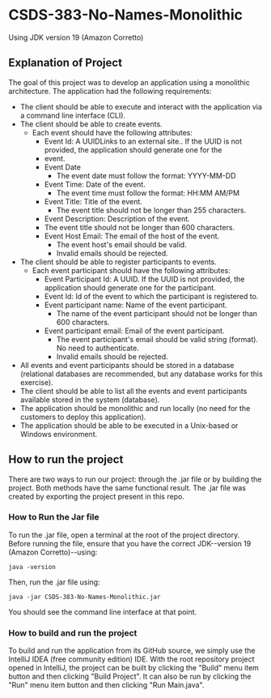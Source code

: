 # CSDS-383-No-Names-Monolithic
Using JDK version 19 (Amazon Corretto)

## Explanation of Project
The goal of this project was to develop an application using a monolithic architecture. The application had the following requirements:

- The client should be able to execute and interact with the application via a command line interface (CLI).
- The client should be able to create events.
  - Each event should have the following attributes:
    - Event Id: A UUIDLinks to an external site.. If the UUID is not provided, the application should generate one for the
    - event.
    - Event Date
      - The event date must follow the format: YYYY-MM-DD
    - Event Time: Date of the event.
      - The event time must follow the format: HH:MM AM/PM 
    - Event Title: Title of the event.
      - The event title should not be longer than 255 characters.
    - Event Description: Description of the event.
    - The event title should not be longer than 600 characters.
    - Event Host Email: The email of the host of the event.
      - The event host's email should be valid.
      - Invalid emails should be rejected.
- The client should be able to register participants to events.
  - Each event participant should have the following attributes:
    - Event Participant Id:  A UUID. If the UUID is not provided, the application should generate one for the participant.
    - Event Id: Id of the event to which the participant is registered to.
    - Event participant name: Name of the event participant.
      - The name of the event participant should not be longer than 600 characters.
    - Event participant email: Email of the event participant.
      - The event participant's email should be valid string (format). No need to authenticate.
      - Invalid emails should be rejected.
- All events and event participants should be stored in a database (relational databases are recommended, but any database works for this exercise).
- The client should be able to list all the events and event participants available stored in the system (database).
- The application should be monolithic and run locally (no need for the customers to deploy this application).
- The application should be able to be executed in a Unix-based or Windows environment.

## How to run the project
There are two ways to run our project: through the .jar file or by building the project. Both methods have the same functional result. The .jar file was created by exporting the project present in this repo.

### How to Run the Jar file
To run the .jar file, open a terminal at the root of the project directory. Before running the file, ensure that you have the correct JDK--version 19 (Amazon Corretto)--using:
```
java -version
```
Then, run the .jar file using:
```
java -jar CSDS-383-No-Names-Monolithic.jar
```

You should see the command line interface at that point.


### How to build and run the project
To build and run the application from its GitHub source, we simply use the IntelliJ IDEA (free community edition) IDE. With the root repository project opened in IntelliJ, the project can be built by clicking the "Build" menu item button and then clicking "Build Project". It can also be run by clicking the "Run" menu item button and then clicking "Run Main.java".
